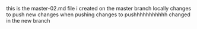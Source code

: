 this is the master-02.md file i created on the master branch locally
changes to push
new changes when pushing
changes to pushhhhhhhhhhh
changed in the new branch 